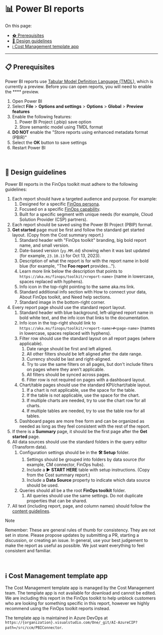# 📊 Power BI reports

On this page:

- [� Prerequisites](#-prerequisites)
- [📐 Design guidelines](#-design-guidelines)
- [ℹ️ Cost Management template app](#ℹ️-cost-management-template-app)

---

## 📋 Prerequisites

Power BI reports use [Tabular Model Definition Language (TMDL)](https://learn.microsoft.com/power-bi/developer/projects/projects-dataset#tmdl-format), which is currently a preview. Before you can open reports, you will need to enable the **** preview.

1. Open Power BI
2. Select **File** > **Options and settings** > **Options** > **Global** > **Preview features**
3. Enable the following features:
   1. Power BI Project (.pbip) save option
   2. Store semantic model using TMDL format
4. **DO NOT** enable the "Store reports using enhanced metadata format (PBIR)"
5. Select the **OK** button to save settings
6. Restart Power BI

<br>

## 📐 Design guidelines

Power BI reports in the FinOps toolkit must adhere to the following guidelines:

1. Each report should have a targeted audience and purpose. For example:
   1. Designed for a specific [FinOps persona](https://learn.microsoft.com/azure/cost-management-billing/finops/overview-finops#stakeholders).
   2. Focused on a specific [FinOps capability](https://learn.microsoft.com/azure/cost-management-billing/finops/overview-finops#capabilities).
   3. Built for a specific segment with unique needs (for example, Cloud Solution Provider (CSP) partners).
2. Each report should be saved using the Power BI Project (PBIP) format.
3. **Get started** page must be first and follow the standard get started layout. (Copy from the Cost summary report.)
   1. Standard header with "FinOps toolkit" branding, big bold report name, and small version.
   2. Date-based version (`yy.MM.dd`) showing when it was last updated (for example, `23.10.13` for Oct 13, 2023).
   3. Description of what the report is for with the report name in bold blue (for example, "The **Foo report** provides...").
   4. Learn more link below the description that points to `https://aka.ms/finops/toolkit/<report-name>` (name in lowercase, spaces replaced with hyphens).
   5. Info icon in the top-right pointing to the same aka.ms link.
   6. Standard additional info section with How to connect your data, About FinOps toolkit, and Need help sections.
   7. Standard image in the bottom-right corner.
4. Every report page should use the standard report layout.
   1. Standard header with blue background, left-aligned report name in bold white text, and the info icon that links to the documentation.
   2. Info icon in the top-right should link to `https://aka.ms/finops/toolkit/<report-name>#<page-name>` (names in lowercase, spaces replaced with hyphens).
   3. Filter row should use the standard layout on all report pages (where applicable).
      1. Date range should be first and left aligned.
      2. All other filters should be left aligned after the date range.
      3. Currency should be last and right-aligned.
      4. Try to use the same filters on all pages, but don't include filters on pages where they aren't applicable.
      5. All filters should be synced across pages.
      6. Filter row is not required on pages with a dashboard layout.
   4. Chart/table pages should use the standard KPI/chart/table layout.
      1. If a chart is not applicable, use the space for the table.
      2. If the table is not applicable, use the space for the chart.
      3. If multiple charts are needed, try to use the chart row for all charts.
      4. If multiple tables are needed, try to use the table row for all tables.
   5. Dashboard pages are more free form and can be organized as needed as long as they feel consistent with the rest of the report.
5. If there is a **Summary** page, it should be the first page after the **Get started** page.
6. All data sources should use the standard folders in the query editor (Transform data).
   1. Configuration settings should be in the **🛠️ Setup** folder.
      1. Settings should be grouped into folders by data source (for example, CM connector, FinOps hubs).
      2. Include a **▶️ START HERE** table with setup instructions. (Copy from the Cost summary report.)
      3. Include a **Data Source** property to indicate which data source should be used.
   2. Queries should all be a the root **FinOps toolkit** folder.
      1. All queries should use the same settings. Do not duplicate properties that can be shared.
7. All text (including report, page, and column names) should follow the [content guidelines](../../docs-wiki/Coding-guidelines.md#-content-strings-and-microcopy).

> [!NOTE]
> Remember: These are general rules of thumb for consistency. They are not set in stone. Please propose updates by submitting a PR, starting a discussion, or creating an issue. In general, use your best judgement to make the report as useful as possible. We just want everything to feel consistent and familiar.

<br>

## ℹ️ Cost Management template app

The Cost Management template app is managed by the Cost Management team. The template app is not available for download and cannot be edited. We are including this report in the FinOps toolkit to help unblock customers who are looking for something specific in this report, however we highly recommend using the FinOps toolkit reports instead.

The template app is maintained in Azure DevOps at `https://{organization}.visualstudio.com/One/_git/AI-AzureCIP?path=/src/ccm/PBIConnector`.

<br>
